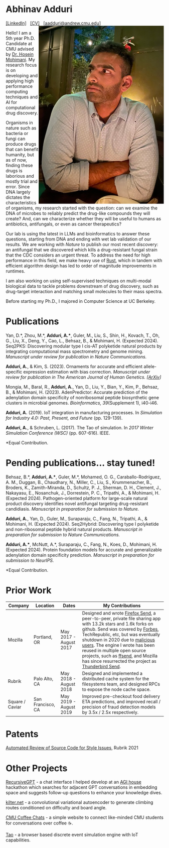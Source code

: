 # Abhinav Adduri
[\[LinkedIn\]](https://www.linkedin.com/in/abhinadduri/) &nbsp; [\[CV\]](https://raw.githubusercontent.com/abhinadduri/abhinadduri.github.io/main/assets/Abhinav_CV.pdf) &nbsp; [\[aadduri@andrew.cmu.edu\]](mailto:aadduri@andrew.cmu.edu) 
<img src="assets/images/abhinav-portrait.jpg" align="right" alt="Abhinav Adduri"/>

Hello! I am a 5th year Ph.D. Candidate at CMU advised by [Dr. Hosein Mohimani](http://mohimanilab.cbd.cmu.edu/). My research focus is on developing and applying high performance computing techniques and AI for computational drug discovery.

Organisms in nature such as bacteria or fungi can produce drugs that can benefit humanity, but as of now, finding these drugs is laborious and mostly trial and error. Since DNA largely dictates the characteristics of organisms, my research started with the question: can we examine the DNA of microbes to reliably predict the drug-like compounds they will create? And, can we characterize whether they will be useful to humans as antibiotics, antifungals, or even as cancer therapeutics? 

Our lab is using the latest in LLMs and bioinformatics to answer these questions, starting from DNA and ending with wet lab validation of our results. We are working with *Nature* to publish our most recent discovery: an antifungal that we discovered which kills a drug-resistant 
fungal strain that the CDC considers an urgent threat. To address the need for high performance in this field, we make heavy use of [Rust](https://www.rust-lang.org), which in tandem with efficient algorithm design has led to order of magnitude improvements in runtimes.

I am also working on using self-supervised techniques on multi-modal biological data to tackle problems downstream of drug discovery, such as drug-target interaction and matching small molecules to their mass spectra.

Before starting my Ph.D., I majored in Computer Science at UC Berkeley.

# Publications
Yan, D.\*, Zhou, M.\*, **Adduri, A.\***, Guler, M., Liu, S., Shin, H., Kovach, T., Oh, G., Liu, X., Deng, Y., Cao, L., Behsaz, B., & Mohimani, H. (Expected 2024). Seq2PKS: Discovering modular type I cis-AT polyketide natural products by integrating computational mass spectrometry and genome mining. *Manuscript under review for publication in Nature Communications.*

**Adduri, A.**, & Kim, S. (2023). Ornaments for accurate and efficient allele-specific expression estimation with bias correction. *Manuscript under review for publication in The American Journal of Human Genetics. [[ArXiv](https://www.biorxiv.org/content/10.1101/2023.10.25.564046v1.full)]*

Mongia, M., Baral, R., **Adduri, A.**, Yan, D., Liu, Y., Bian, Y., Kim, P., Behsaz, B., & Mohimani, H. (2023). AdenPredictor: Accurate prediction of the adenylation domain specificity of nonribosomal peptide biosynthetic gene clusters in microbial genomes. *Bioinformatics, 39*(Supplement 1), i40-i46.

**Adduri, A.** (2019). IoT integration in manufacturing processes. In *Simulation for Industry 4.0: Past, Present, and Future* (pp. 129-139).

**Adduri, A.**, & Schruben, L. (2017). The Tao of simulation. In *2017 Winter Simulation Conference (WSC)* (pp. 607-616). IEEE.

*Equal Contribution.

# Pending publications... stay tuned!

Behsaz, B.\*, **Adduri, A.\***, Guler, M.\*, Mohamed, O. G., Caraballo-Rodríguez, A. M., Duggan, B., Chaudhary, N., Miller, C., Liu, S., Krummenacher, B., Broders, K., Zamith-Miranda, D., Schultz, P. J., Sherman, D. H., Clement, J., Nakayasu, E., Nosanchuk, J., Dorrestein, P. C., Tripathi, A., & Mohimani, H. (Expected 2024). Pathogen-oriented platform for large-scale natural product discovery identifies novel antifungal targeting drug-resistant candidiasis. *Manuscript in preparation for submission to Nature.*

**Adduri, A.**, Yan, D., Guler, M., Suraparaju, C., Fang, N., Tripathi, A., & Mohimani, H. (Expected 2024). Seq2Hybrid: Discovering type I polyketide and non-ribosomal peptide hybrid natural products. *Manuscript in preparation for submission to Nature Communications.*

**Adduri, A.\***, McNutt, A.\*, Suraparaju, C., Fang, N., Koes, D., Mohimani, H. (Expected 2024). Protein foundation models for accurate and generalizable adenylation domain specificity prediction. *Manuscript in preparation for submission to NeurIPS.*

*Equal Contribution.

# Prior Work

|     Company      |       Location       |             Dates            |         My Contributions         |
|------------------|----------------------|------------------------------|-------------------------|
| Mozilla          | Portland, OR         |    May 2017 - August 2017    | Designed and wrote [Firefox Send](https://github.com/mozilla/send), a peer-to-peer, private file sharing app with 13.2k stars and 1.6k forks on github. Send was covered by [Forbes](https://www.forbes.com/sites/leemathews/2017/08/04/firefox-makers-new-app-makes-secure-file-sharing-a-breeze/?sh=65fd86b71d03), TechRepublic, etc, but was eventually shutdown in 2020 due to [malicious users](https://en.wikipedia.org/wiki/Firefox_Send). The engine I wrote has been reused in multiple open source projects, such as [ffsend](https://github.com/timvisee/ffsend), and Mozilla has since resurrected the project as [Thunderbird Send](https://addons.thunderbird.net/en-us/thunderbird/addon/filelink-provider-for-send/).       |
| Rubrik           | Palo Alto, CA        |    May 2018 - August 2018    | Designed and implemented a distributed cache system for the filesystems team, and designed RPCs to expose the node cache space.                                     |
| Square / Caviar  | San Francisco, CA    |    May 2019 - August 2019    | Improved pre-checkout food delivery ETA predictions, and improved recall / precision of fraud detection models by 3.5x / 2.5x respectively.                         |

# Patents

[Automated Review of Source Code for Style Issues](https://patents.justia.com/patent/11294792), Rubrik 2021

# Other Projects
[RecursiveGPT](https://github.com/james-julius/recursive-gpt) - a chat interface I helped develop at an [AGI house](https://agihouse.ai/) hackathon which searches for adjacent GPT conversations in embedding space and suggests follow-up questions to enhance your knowledge dives.

[kilter.net](https://github.com/mdayao/kilter.net) - a convolutional variational autoencoder to generate climbing routes conditioned on difficulty and board angle.

[CMU Coffee Chats](https://github.com/scs-phd-deans-committee/coffee-chats-website) - a simple website to connect like-minded CMU students for conversations over coffee ☕.

[Tao](https://github.com/abhinadduri/tao) - a browser based discrete event simulation engine with IoT capabilities.

